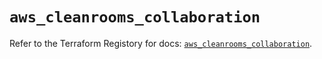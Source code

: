 # `aws_cleanrooms_collaboration`

Refer to the Terraform Registory for docs: [`aws_cleanrooms_collaboration`](https://registry.terraform.io/providers/hashicorp/aws/5.16.0/docs/resources/cleanrooms_collaboration).
